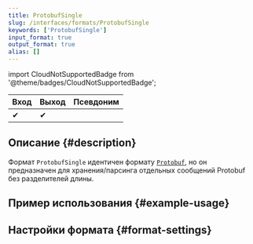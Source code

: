 ```yaml
---
title: ProtobufSingle
slug: /interfaces/formats/ProtobufSingle
keywords: ['ProtobufSingle']
input_format: true
output_format: true
alias: []
---
```


import CloudNotSupportedBadge from '@theme/badges/CloudNotSupportedBadge';

<CloudNotSupportedBadge/>

| Вход    | Выход   | Псевдоним |
|---------|---------|-----------|
| ✔       | ✔       |           |

## Описание {#description}

Формат `ProtobufSingle` идентичен формату [`Protobuf`](./Protobuf.md), но он предназначен для хранения/парсинга отдельных сообщений Protobuf без разделителей длины.

## Пример использования {#example-usage}

## Настройки формата {#format-settings}
